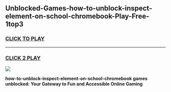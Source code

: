 
## Unblocked-Games-how-to-unblock-inspect-element-on-school-chromebook-Play-Free-1top3
<h3>
<a href="https://premium76.site?title=how-to-unblock-inspect-element-on-school-chromebook&ref=18A1">CLICK TO PLAY</a></h3>
<hr>

<h3>
<a href="https://premium76.site?title=how-to-unblock-inspect-element-on-school-chromebook&ref=18A1">CLICK 2 PLAY</a>
  
</h3>

<a href="https://premium76.site?title=how-to-unblock-inspect-element-on-school-chromebook&ref=18A1"><img src="https://clearcache.store/games.png"></a>


**how-to-unblock-inspect-element-on-school-chromebook games unblocked: Your Gateway to Fun and Accessible Online Gaming**

